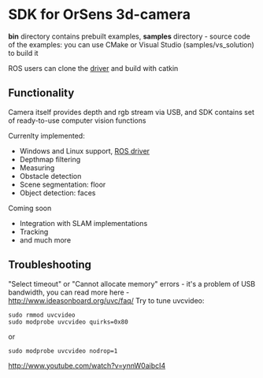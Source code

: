 # SDK for OrSens 3d-camera

**bin** directory contains prebuilt examples, **samples** directory - source code of the examples: you can use CMake or Visual Studio (samples/vs_solution) to build it

ROS users can clone the [driver](https://github.com/Oriense/orsens_ros) and build with catkin

## Functionality
Camera itself provides depth and rgb stream via USB, and SDK contains set of ready-to-use computer vision functions 

Currenlty implemented:
- Windows and Linux support, [ROS driver](https://github.com/Oriense/orsens_ros)
- Depthmap filtering
- Measuring 
- Obstacle detection
- Scene segmentation: floor
- Object detection: faces

Coming soon
- Integration with SLAM implementations
- Tracking
- and much more

## Troubleshooting 
"Select timeout" or "Cannot allocate memory" errors - it's a problem of USB bandwidth, you can read more here - http://www.ideasonboard.org/uvc/faq/
Try to tune uvcvideo:
```
sudo rmmod uvcvideo
sudo modprobe uvcvideo quirks=0x80 
```
or 
```
sudo modprobe uvcvideo nodrop=1
```
http://www.youtube.com/watch?v=ynnW0aibcI4
